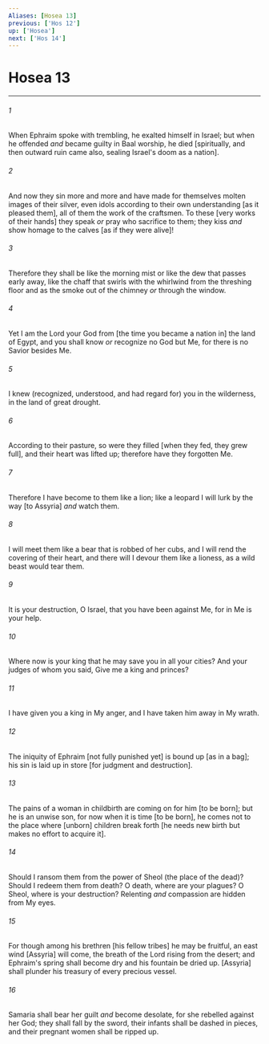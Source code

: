 ```yaml
---
Aliases: [Hosea 13]
previous: ['Hos 12']
up: ['Hosea']
next: ['Hos 14']
---
```

# Hosea 13

***














###### 1 






When Ephraim spoke with trembling, he exalted himself in Israel; but when he offended _and_ became guilty in Baal worship, he died [spiritually, and then outward ruin came also, sealing Israel's doom as a nation]. 













###### 2 






And now they sin more and more and have made for themselves molten images of their silver, even idols according to their own understanding [as it pleased them], all of them the work of the craftsmen. To these [very works of their hands] they speak _or_ pray who sacrifice to them; they kiss _and_ show homage to the calves [as if they were alive]! 













###### 3 






Therefore they shall be like the morning mist or like the dew that passes early away, like the chaff that swirls with the whirlwind from the threshing floor and as the smoke out of the chimney _or_ through the window. 













###### 4 






Yet I am the Lord your God from [the time you became a nation in] the land of Egypt, and you shall know _or_ recognize no God but Me, for there is no Savior besides Me. 













###### 5 






I knew (recognized, understood, and had regard for) you in the wilderness, in the land of great drought. 













###### 6 






According to their pasture, so were they filled [when they fed, they grew full], and their heart was lifted up; therefore have they forgotten Me. 













###### 7 






Therefore I have become to them like a lion; like a leopard I will lurk by the way [to Assyria] _and_ watch them. 













###### 8 






I will meet them like a bear that is robbed of her cubs, and I will rend the covering of their heart, and there will I devour them like a lioness, as a wild beast would tear them. 













###### 9 






It is your destruction, O Israel, that you have been against Me, for in Me is your help. 













###### 10 






Where now is your king that he may save you in all your cities? And your judges of whom you said, Give me a king and princes? 













###### 11 






I have given you a king in My anger, and I have taken him away in My wrath. 













###### 12 






The iniquity of Ephraim [not fully punished yet] is bound up [as in a bag]; his sin is laid up in store [for judgment and destruction]. 













###### 13 






The pains of a woman in childbirth are coming on for him [to be born]; but he is an unwise son, for now when it is time [to be born], he comes not to the place where [unborn] children break forth [he needs new birth but makes no effort to acquire it]. 













###### 14 






Should I ransom them from the power of Sheol (the place of the dead)? Should I redeem them from death? O death, where are your plagues? O Sheol, where is your destruction? Relenting _and_ compassion are hidden from My eyes. 













###### 15 






For though among his brethren [his fellow tribes] he may be fruitful, an east wind [Assyria] will come, the breath of the Lord rising from the desert; and Ephraim's spring shall become dry and his fountain be dried up. [Assyria] shall plunder his treasury of every precious vessel. 













###### 16 






Samaria shall bear her guilt _and_ become desolate, for she rebelled against her God; they shall fall by the sword, their infants shall be dashed in pieces, and their pregnant women shall be ripped up.
